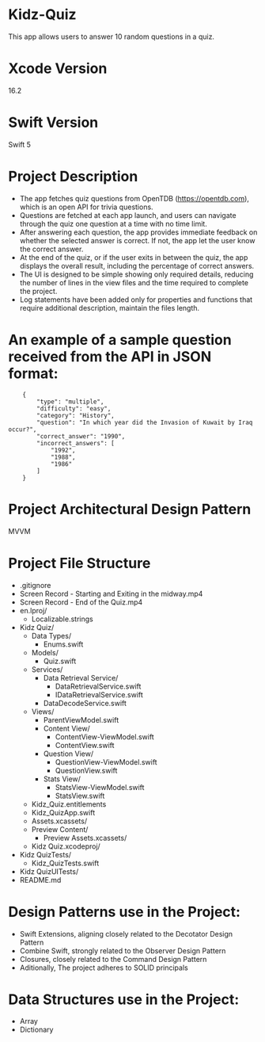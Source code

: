 # Kidz-Quiz
This app allows users to answer 10 random questions in a quiz.

# Xcode Version
16.2

# Swift Version
Swift 5

# Project Description

- The app fetches quiz questions from OpenTDB (https://opentdb.com), which is an open API for trivia questions. 
- Questions are fetched at each app launch, and users can navigate through the quiz one question at a time with no time limit. 
- After answering each question, the app provides immediate feedback on whether the selected answer is correct. If not, the app let the user know the correct answer.
- At the end of the quiz, or if the user exits in between the quiz, the app displays the overall result, including the percentage of correct answers.
- The UI is designed to be simple showing only required details, reducing the number of lines in the view files and the time required to complete the project.
- Log statements have been added only for properties and functions that require additional description, maintain the files length.

# An example of a sample question received from the API in JSON format:

        {
            "type": "multiple",
            "difficulty": "easy",
            "category": "History",
            "question": "In which year did the Invasion of Kuwait by Iraq occur?",
            "correct_answer": "1990",
            "incorrect_answers": [
                "1992",
                "1988",
                "1986"
            ]
        }

# Project Architectural Design Pattern
MVVM

# Project File Structure

- .gitignore
- Screen Record - Starting and Exiting in the midway.mp4
- Screen Record - End of the Quiz.mp4
- en.lproj/
  - Localizable.strings
- Kidz Quiz/
  - Data Types/
    - Enums.swift
  - Models/
    - Quiz.swift
  - Services/
    - Data Retrieval Service/
      - DataRetrievalService.swift
      - IDataRetrievalService.swift
    - DataDecodeService.swift
  - Views/
    - ParentViewModel.swift
    - Content View/
      - ContentView-ViewModel.swift
      - ContentView.swift
    - Question View/
      - QuestionView-ViewModel.swift
      - QuestionView.swift
    - Stats View/
      - StatsView-ViewModel.swift
      - StatsView.swift
  - Kidz_Quiz.entitlements
  - Kidz_QuizApp.swift
  - Assets.xcassets/
  - Preview Content/
    - Preview Assets.xcassets/
  - Kidz Quiz.xcodeproj/
- Kidz QuizTests/
    - Kidz_QuizTests.swift
- Kidz QuizUITests/
- README.md

# Design Patterns use in the Project:

- Swift Extensions, aligning closely related to the Decotator Design Pattern
- Combine Swift, strongly related to the Observer Design Pattern
- Closures, closely related to the Command Design Pattern
- Aditionally, The project adheres to SOLID principals

# Data Structures use in the Project:
- Array
- Dictionary
